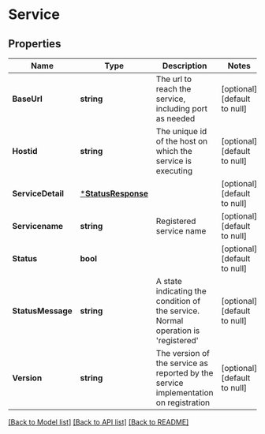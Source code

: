 # Service

## Properties
Name | Type | Description | Notes
------------ | ------------- | ------------- | -------------
**BaseUrl** | **string** | The url to reach the service, including port as needed | [optional] [default to null]
**Hostid** | **string** | The unique id of the host on which the service is executing | [optional] [default to null]
**ServiceDetail** | [***StatusResponse**](StatusResponse.md) |  | [optional] [default to null]
**Servicename** | **string** | Registered service name | [optional] [default to null]
**Status** | **bool** |  | [optional] [default to null]
**StatusMessage** | **string** | A state indicating the condition of the service. Normal operation is &#39;registered&#39; | [optional] [default to null]
**Version** | **string** | The version of the service as reported by the service implementation on registration | [optional] [default to null]

[[Back to Model list]](../README.md#documentation-for-models) [[Back to API list]](../README.md#documentation-for-api-endpoints) [[Back to README]](../README.md)



